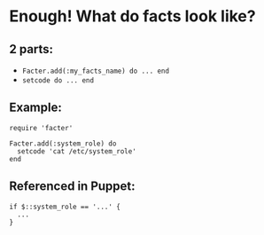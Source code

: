 
# Enough! What do facts look like?

## 2 parts:
  - `Facter.add(:my_facts_name) do ... end`
  - `setcode do ... end`

## Example:

    require 'facter'

    Facter.add(:system_role) do
      setcode 'cat /etc/system_role'
    end

## Referenced in Puppet:

    if $::system_role == '...' {
      ...
    }
